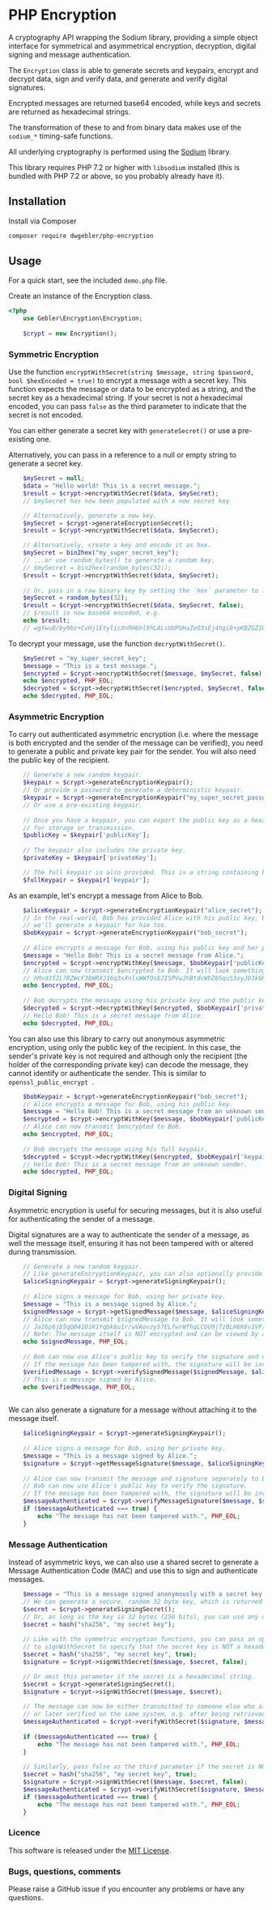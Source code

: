 # PHP Encryption
A cryptography API wrapping the Sodium library, providing a simple object interface for symmetrical and asymmetrical encryption, decryption, digital signing and message authentication.

The `Encryption` class is able to generate secrets and keypairs, encrypt and decrypt data, sign and verify data, and generate and verify digital signatures.

Encrypted messages are returned base64 encoded, while keys and secrets are returned as hexadecimal strings.

The transformation of these to and from binary data makes use of the `sodium_*` timing-safe functions.

All underlying cryptography is performed using the [Sodium](https://www.php.net/manual/en/book.sodium.php) library.

This library requires PHP 7.2 or higher with `libsodium` installed (this is bundled with PHP 7.2 or above, 
so you probably already have it).

## Installation

Install via Composer

```bash
composer require dwgebler/php-encryption
```

## Usage

For a quick start, see the included `demo.php` file.

Create an instance of the Encryption class.

```php
<?php
    use Gebler\Encryption\Encryption;
    
    $crypt = new Encryption();
```

### Symmetric Encryption

Use the function `encryptWithSecret(string $message, string $password, bool $hexEncoded = true)` to encrypt a message with a secret key.
This function expects the message or data to be encrypted as a string, and the secret key as a hexadecimal string.
If your secret is not a hexadecimal encoded, you can pass `false` as the third parameter to indicate that the secret is not encoded.

You can either generate a secret key with `generateSecret()` or use a pre-existing one.

Alternatively, you can pass in a reference to a null or empty string to generate a secret key.

```php
    $mySecret = null;
    $data = "Hello world! This is a secret message.";
    $result = $crypt->encryptWithSecret($data, $mySecret);
    // $mySecret has now been populated with a new secret key

    // Alternatively, generate a new key.
    $mySecret = $crypt->generateEncryptionSecret();
    $result = $crypt->encryptWithSecret($data, $mySecret);

    // Alternatively, create a key and encode it as hex.
    $mySecret = bin2hex("my_super_secret_key");
    // ...or use random_bytes() to generate a random key.
    // $mySecret = bin2hex(random_bytes(32));
    $result = $crypt->encryptWithSecret($data, $mySecret);
    
    // Or, pass in a raw binary key by setting the `hex` parameter to false.
    $mySecret = random_bytes(32);
    $result = $crypt->encryptWithSecret($data, $mySecret, false);
    // $result is now base64 encoded, e.g.
    echo $result;
    // wgYwuB/by9bz+CvHj1EtylicXnRH6hl9hLALsUUPUHaZeO3sEj4hgi8+pKBZGZIG6ueRKw3xpvrG8dRWU9OCn3aMtlwLz8aapUX/oK3L 
```

To decrypt your message, use the function `decryptWithSecret()`.

```php
    $mySecret = "my_super_secret_key";
    $message = "This is a test message.";
    $encrypted = $crypt->encryptWithSecret($message, $mySecret, false);
    echo $encrypted, PHP_EOL;
    $decrypted = $crypt->decryptWithSecret($encrypted, $mySecret, false);
    echo $decrypted, PHP_EOL;
```

### Asymmetric Encryption

To carry out authenticated asymmetric encryption (i.e. where the message is both encrypted and the sender of the message can be verified), you need to generate a public and private key pair for the sender.
You will also need the public key of the recipient.

```php
    // Generate a new random keypair.
    $keypair = $crypt->generateEncryptionKeypair();
    // Or provide a password to generate a deterministic keypair.
    $keypair = $crypt->generateEncryptionKeypair("my_super_secret_password");
    // Or use a pre-existing keypair.
    
    // Once you have a keypair, you can export the public key as a hexadecimal string,
    // for storage or transmission.
    $publicKey = $keypair['publicKey'];
    
    // The keypair also includes the private key.
    $privateKey = $keypair['privateKey'];    

    // The full keypair is also provided. This is a string containing both the private and public key.
    $fullKeypair = $keypair['keypair'];
```

As an example, let's encrypt a message from Alice to Bob.

```php
    $aliceKeypair = $crypt->generateEncryptionKeypair("alice_secret");
    // In the real-world, Bob has provided Alice with his public key, but for demo purposes
    // we'll generate a keypair for him too.
    $bobKeypair = $crypt->generateEncryptionKeypair("bob_secret");
    
    // Alice encrypts a message for Bob, using his public key and her private key.
    $message = "Hello Bob! This is a secret message from Alice.";
    $encrypted = $crypt->encryptWithKey($message, $bobKeypair['publicKey'], $aliceKeypair['privateKey']);
    // Alice can now transmit $encrypted to Bob. It will look something like this:
    // hMvdJf2L78ZWcF38WRXJ16q3xXnlsWWfOsbJISPVwJhBtdcWbZ8SquS3oyJD1k6H/lAs+VHXPpDNfYLWO3wMLl+FB8rYUyCe+IZzti3dFL0YljeJ3QreGlrv
    echo $encrypted, PHP_EOL;
    
    // Bob decrypts the message using his private key and the public key of Alice.
    $decrypted = $crypt->decryptWithKey($encrypted, $bobKeypair['privateKey'], $aliceKeypair['publicKey']);
    // Hello Bob! This is a secret message from Alice.
    echo $decrypted, PHP_EOL;
```

You can also use this library to carry out anonymous asymmetric encryption, using only the public key of the 
recipient. In this case, the sender's private key is not required and although only the recipient (the holder of the corresponding private key) can decode the message,
they cannot identify or authenticate the sender. This is similar to `openssl_public_encrypt `.

```php
    $bobKeypair = $crypt->generateEncryptionKeypair("bob_secret");
    // Alice encrypts a message for Bob, using his public key.
    $message = "Hello Bob! This is a secret message from an unknown sender.";
    $encrypted = $crypt->encryptWithKey($message, $bobKeypair['publicKey']);
    // Alice can now transmit $encrypted to Bob.
    echo $encrypted, PHP_EOL;
    
    // Bob decrypts the message using his full keypair.
    $decrypted = $crypt->decryptWithKey($encrypted, $bobKeypair['keypair']);
    // Hello Bob! This is a secret message from an unknown sender.
    echo $decrypted, PHP_EOL;
```

### Digital Signing

Asymmetric encryption is useful for securing messages, but it is also useful for authenticating the sender of a message.

Digital signatures are a way to authenticate the sender of a message, as well the message itself, ensuring it 
has not been tampered with or altered during transmission.

```php
    // Generate a new random keypair.
    // Like generateEncryptionKeypair, you can also optionally provide a password to generate a deterministic keypair.
    $aliceSigningKeypair = $crypt->generateSigningKeypair();
    
    // Alice signs a message for Bob, using her private key.
    $message = "This is a message signed by Alice.";
    $signedMessage = $crypt->getSignedMessage($message, $aliceSigningKeypair['privateKey']);
    // Alice can now transmit $signedMessage to Bob. It will look something like this:
    // JaI6p6jb5qQ041DiK1Yqbk8u1r/wVAovzy57ELfwrWfhqLCUU9jTzBLH6K6v1VF/8vOxaOZe2r8ch/GUKmfgC1RoaXMgaXMgYSBtZXNzYWdlIHNpZ25lZCBieSBBbGljZS4=
    // Note: The message itself is NOT encrypted and can be viewed by anyone, by decoding the base64-encoded signed message.
    echo $signedMessage, PHP_EOL;
    
    // Bob can now use Alice's public key to verify the signature and obtain the message part.
    // If the message has been tampered with, the signature will be invalid and the message will be rejected.
    $verifiedMessage = $crypt->verifySignedMessage($signedMessage, $aliceSigningKeypair['publicKey']);
    // This is a message signed by Alice.
    echo $verifiedMessage, PHP_EOL;
    
```

We can also generate a signature for a message without attaching it to the message itself.

```php
    $aliceSigningKeypair = $crypt->generateSigningKeypair();
    
    // Alice signs a message for Bob, using her private key.
    $message = "This is a message signed by Alice.";
    $signature = $crypt->getMessageSignature($message, $aliceSigningKeypair['privateKey']);
    
    // Alice can now transmit the message and signature separately to Bob.
    // Bob can now use Alice's public key to verify the signature.
    // If the message has been tampered with, the signature will be invalid and the message will be rejected.
    $messageAuthenticated = $crypt->verifyMessageSignature($message, $signature, $aliceSigningKeypair['publicKey']);
    if ($messageAuthenticated === true) {
        echo "The message has not been tampered with.", PHP_EOL;
    } 
```

### Message Authentication

Instead of asymmetric keys, we can also use a shared secret to generate a Message Authentication Code (MAC) 
and use this to sign and authenticate messages.

```php
    $message = "This is a message signed anonymously with a secret key.";
    // We can generate a secure, random 32 byte key, which is returned as a hexadecimal string.
    $secret = $crypt->generateSigningSecret();
    // Or, as long as the key is 32 bytes (256 bits), you can use any other string.
    $secret = hash("sha256", "my secret key");
    
    // Like with the symmetric encryption functions, you can pass an optional third parameter
    // to signWithSecret to specify that the secret key is NOT a hexadecimal string.
    $secret = hash("sha256", "my secret key", true);
    $signature = $crypt->signWithSecret($message, $secret, false);

    // Or omit this parameter if the secret is a hexadecimal string.
    $secret = $crypt->generateSigningSecret();
    $signature = $crypt->signWithSecret($message, $secret);
    
    // The message can now be either transmitted to someone else who also has the shared secret,
    // or later verified on the same system, e.g. after being retrieved from a database.
    $messageAuthenticated = $crypt->verifyWithSecret($signature, $message, $secret);
    
    if ($messageAuthenticated === true) {
        echo "The message has not been tampered with.", PHP_EOL;
    }
    
    // Similarly, pass false as the third parameter if the secret is NOT a hexadecimal string.
    $secret = hash("sha256", "my secret key", true);
    $signature = $crypt->signWithSecret($message, $secret, false);
    $messageAuthenticated = $crypt->verifyWithSecret($signature, $message, $secret, false);
    if ($messageAuthenticated === true) {
        echo "The message has not been tampered with.", PHP_EOL;
    }       
```

### Licence

This software is released under the [MIT License](https://opensource.org/licenses/MIT).

### Bugs, questions, comments

Please raise a GitHub issue if you encounter any problems or have any questions.

